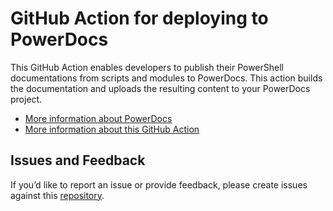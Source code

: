 # GitHub Action for deploying to PowerDocs

This GitHub Action enables developers to publish their PowerShell documentations from scripts and modules to PowerDocs. This action builds the documentation and uploads the resulting content to your PowerDocs project.

* [More information about PowerDocs](https://powerdocs.net)
* [More information about this GitHub Action](https://powerdocs.net/docs/github-action)

## Issues and Feedback
If you’d like to report an issue or provide feedback, please create issues against this [repository](https://github.com/PowerDocs-net/deploy_github_demo).
